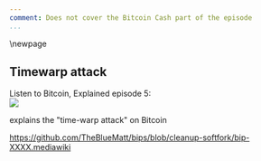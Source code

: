 ```yaml
---
comment: Does not cover the Bitcoin Cash part of the episode
...
```


\newpage
## Timewarp attack

Listen to Bitcoin, Explained episode 5:\
![](qr/05.png)

explains the "time-warp attack" on Bitcoin

https://github.com/TheBlueMatt/bips/blob/cleanup-softfork/bip-XXXX.mediawiki
